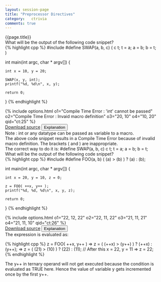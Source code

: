 ```yaml
---
layout: session-page
title: "Preprocessor Directives"
category:	ctrivia
comments: true
---
```


<div class="session-title">
	{{page.title}}
</div>

<section>
<div class="question">
	<div class="para">What will be the output of the following code snippet?</div>
{% highlight cpp %}
#include <stdio.h>
#define SWAP(a, b, c)  ( c t; t = a; a = b; b = t; )

int main(int argc, char * argv[]) {

	int x = 10, y = 20;

	SWAP(x, y, int);
	printf("%d, %d\n", x, y);

	return 0;
}
{% endhighlight %}
</div>
<div class="options">
{% include options.html o1="Compile Time Error : 'int' cannot be passed" o2="Compile Time Error : Invaid macro definition" o3="20, 10" o4="10, 20" qid="ct:25" %}
</div>
<div class="explanation">
	<div class="actions text-right">
		<a href="{{ "/files/ctrivia/ct25.c" | prepend: site.baseurl }}" class="btn link-button">Download source</a>
		<button class="btn link-button explanation-button">Explanation</button>
	</div>
	<div class="explanation-content">
		<div class="para">
			<emphasis class="bold">Note : </emphasis> <emphasis class="code">int</emphasis> or any datatype can be passed as variable to a macro.
		</div>
		<div class="para">
			The above code snippet results in a Compile Time Error because of invalid macro definition. The brackets <emphasis class="code">( and )</emphasis> are inappropriate.
		</div>
		<div class="para">
			The correct way to do it is:
			<emphasis class="code">
				#define SWAP(a, b, c)  c t; t = a; a = b; b = t;
			</emphasis>
		</div>
	</div>
</div>
</section>


<section>
<div class="question">
	<div class="para">What will be the output of the following code snippet?</div>
{% highlight cpp %}
#include <stdio.h>
#define FOO(a, b)  ( (a) > (b) ) ? (a) : (b);

int main(int argc, char * argv[]) {

	int x = 20, y = 10, z = 0;

	z = FOO( ++x, y++ );
	printf("%d, %d, %d\n", x, y, z);

	return 0;
}
{% endhighlight %}
</div>
<div class="options">
{% include options.html o1="22, 12, 22" o2="22, 11, 22" o3="21, 11, 21" o4="21, 11, 10" qid="ct:26" %}
</div>
<div class="explanation">
	<div class="actions text-right">
		<a href="{{ "/files/ctrivia/ct26.c" | prepend: site.baseurl }}" class="btn link-button">Download source</a>
		<button class="btn link-button explanation-button">Explanation</button>
	</div>
	<div class="explanation-content">
		<div class="para">
			The expression is evaluated as:
		</div>

{% highlight cpp %}
		z = FOO( ++x, y++ )
	=>	z = ( (++x) > (y++) ) ? (++x) : (y++);
	=>	z = ( (21) > (10) ) ? (22) : (11);			// After this x = 22, y = 11
	=>	z = 22;
{% endhighlight %}
<div class="para">
The <emphasis class="code">y++</emphasis> in ternary operand will not get executed because the condition is evaluated as <emphasis class="bold">TRUE</emphasis> here. Hence the value of variable <emphasis class="code">y</emphasis> gets incremented once by the first <emphasis class="code">y++</emphasis>.
</div>
</div>
</div>
</section>